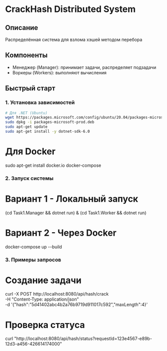 # CrackHash Distributed System

## Описание
Распределённая система для взлома хэшей методом перебора

## Компоненты
- Менеджер (Manager): принимает задачи, распределяет подзадачи
- Воркеры (Workers): выполняют вычисления

## Быстрый старт

### 1. Установка зависимостей
```bash
# Для .NET (Ubuntu)
wget https://packages.microsoft.com/config/ubuntu/20.04/packages-microsoft-prod.deb -O packages-microsoft-prod.deb
sudo dpkg -i packages-microsoft-prod.deb
sudo apt-get update
sudo apt-get install -y dotnet-sdk-6.0
```
# Для Docker
sudo apt-get install docker.io docker-compose

### 2. Запуск системы
# Вариант 1 - Локальный запуск
(cd Task1.Manager && dotnet run) & (cd Task1.Worker && dotnet run)

# Вариант 2 - Через Docker
docker-compose up --build

### 3. Примеры запросов
# Создание задачи
curl -X POST http://localhost:8080/api/hash/crack \
  -H "Content-Type: application/json" \
  -d '{"hash":"5d41402abc4b2a76b9719d911017c592","maxLength":4}'

# Проверка статуса
curl "http://localhost:8080/api/hash/status?requestId=123e4567-e89b-12d3-a456-426614174000"
